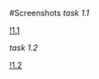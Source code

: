 #Screenshots
*task 1.1*


[!1.1](https://imgur.com/a/TSIM9Mi)


*task 1.2*

[!1.2](https://imgur.com/a/vISfPD8)
